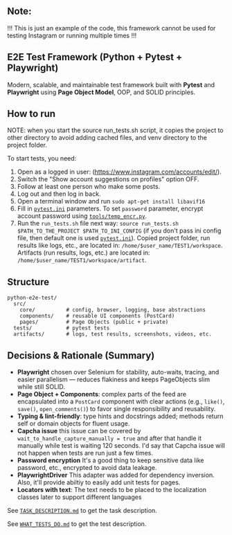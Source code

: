 ## Note:
!!! This is just an example of the code, this framework cannot be used for testing Instagram or running multiple times !!!

## E2E Test Framework (Python + Pytest + Playwright)

Modern, scalable, and maintainable test framework built with **Pytest** and **Playwright** using **Page Object Model**,
OOP, and SOLID principles.

## How to run

NOTE: when you start the source run_tests.sh script, it copies the project to other directory to avoid adding cached files, and venv directory to the project folder. 

To start tests, you need:

1. Open as a logged in user: (https://www.instagram.com/accounts/edit/).
2. Switch the "Show account suggestions on profiles" option OFF.
3. Follow at least one person who make some posts.
4. Log out and then log in back.
5. Open a terminal window and run `sudo apt-get install libavif16`
6. Fill in [`pytest.ini`](./pytest.ini) parameters. 
   To set `password` parameter, encrypt account password using [`tools/temp_encr.py`](./tools/temp_encr.py).
7. Run the `run_tests.sh` file next way: `source run_tests.sh $PATH_TO_THE_PROJECT $PATH_TO_INI_CONFIG` (if you don't pass ini config file, then default one is used [`pytest.ini`](./pytest.ini)). 
   Copied project folder, run results like logs, etc., are located in: `/home/$user_name/TEST1/workspace`. 
   Artifacts (run results, logs, etc.) are located in: `/home/$user_name/TEST1/workspace/artifact`.

## Structure

```
python-e2e-test/
  src/
    core/          # config, browser, logging, base abstractions
    components/    # reusable UI components (PostCard)
    pages/         # Page Objects (public + private)
  tests/           # pytest tests
  artifacts/       # logs, test results, screenshots, videos, etc.
```

## Decisions & Rationale (Summary)

- **Playwright** chosen over Selenium for stability, auto-waits, tracing, and easier parallelism — reduces flakiness and 
  keeps PageObjects slim while still SOLID.
- **Page Object + Components**: complex parts of the feed are encapsulated into a `PostCard` component with clear actions 
  (e.g., `like()`, `save()`, `open_comments()`) to favor single responsibility and reusability.
- **Typing & lint-friendly**: type hints and docstrings added; methods return self or domain objects for fluent usage.
- **Capcha issue** this issue can be covered by `wait_to_handle_capture_manually = true` and after that handle it manually 
  while test is waiting 120 seconds. I'd say that Capcha issue will not happen when tests are run just a few times.
- **Password encryption** It's a good thing to keep sensitive data like password, etc., encrypted to avoid data leakage.
- **PlaywrightDriver** This adapter was added for dependency inversion. Also, it'll provide abiltiy to easily add unit tests for pages.
- **Locators with text**: The text needs to be placed to the localization classes later to support different languages

See [`TASK_DESCRIPTION.md`](./TASK_DESCRIPTION.md) to get the task description.

See [`WHAT_TESTS_DO.md`](./WHAT_TESTS_DO.md) to get the test description.
